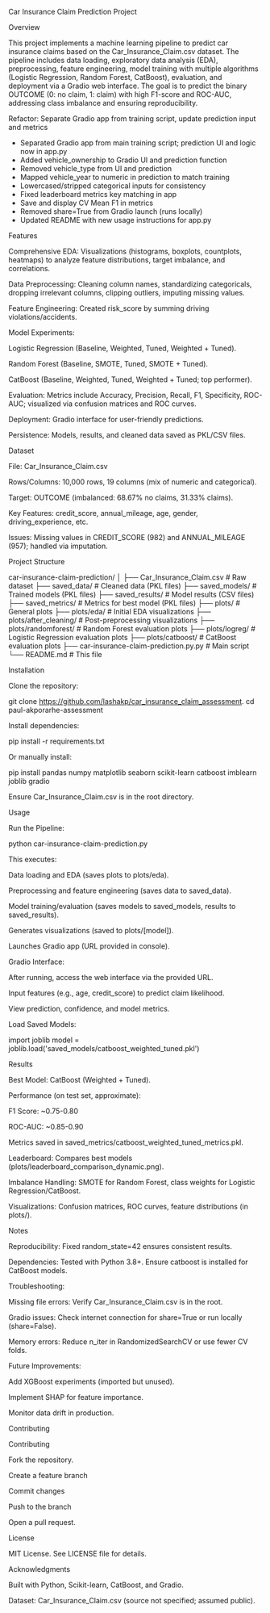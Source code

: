 Car Insurance Claim Prediction Project

Overview

This project implements a machine learning pipeline to predict car insurance claims based on the Car_Insurance_Claim.csv dataset. The pipeline includes data loading, exploratory data analysis (EDA), preprocessing, feature engineering, model training with multiple algorithms (Logistic Regression, Random Forest, CatBoost), evaluation, and deployment via a Gradio web interface. The goal is to predict the binary OUTCOME (0: no claim, 1: claim) with high F1-score and ROC-AUC, addressing class imbalance and ensuring reproducibility.


Refactor: Separate Gradio app from training script, update prediction input and metrics

- Separated Gradio app from main training script; prediction UI and logic now in app.py
- Added vehicle_ownership to Gradio UI and prediction function
- Removed vehicle_type from UI and prediction
- Mapped vehicle_year to numeric in prediction to match training
- Lowercased/stripped categorical inputs for consistency
- Fixed leaderboard metrics key matching in app
- Save and display CV Mean F1 in metrics
- Removed share=True from Gradio launch (runs locally)
- Updated README with new usage instructions for app.py

Features





Comprehensive EDA: Visualizations (histograms, boxplots, countplots, heatmaps) to analyze feature distributions, target imbalance, and correlations.



Data Preprocessing: Cleaning column names, standardizing categoricals, dropping irrelevant columns, clipping outliers, imputing missing values.



Feature Engineering: Created risk_score by summing driving violations/accidents.



Model Experiments:





Logistic Regression (Baseline, Weighted, Tuned, Weighted + Tuned).



Random Forest (Baseline, SMOTE, Tuned, SMOTE + Tuned).



CatBoost (Baseline, Weighted, Tuned, Weighted + Tuned; top performer).



Evaluation: Metrics include Accuracy, Precision, Recall, F1, Specificity, ROC-AUC; visualized via confusion matrices and ROC curves.



Deployment: Gradio interface for user-friendly predictions.



Persistence: Models, results, and cleaned data saved as PKL/CSV files.

Dataset





File: Car_Insurance_Claim.csv



Rows/Columns: 10,000 rows, 19 columns (mix of numeric and categorical).



Target: OUTCOME (imbalanced: 68.67% no claims, 31.33% claims).



Key Features: credit_score, annual_mileage, age, gender, driving_experience, etc.



Issues: Missing values in CREDIT_SCORE (982) and ANNUAL_MILEAGE (957); handled via imputation.

Project Structure

car-insurance-claim-prediction/
│
├── Car_Insurance_Claim.csv          # Raw dataset
├── saved_data/                      # Cleaned data (PKL files)
├── saved_models/                    # Trained models (PKL files)
├── saved_results/                   # Model results (CSV files)
├── saved_metrics/                   # Metrics for best model (PKL files)
├── plots/                           # General plots
├── plots/eda/                       # Initial EDA visualizations
├── plots/after_cleaning/            # Post-preprocessing visualizations
├── plots/randomforest/              # Random Forest evaluation plots
├── plots/logreg/                    # Logistic Regression evaluation plots
├── plots/catboost/                  # CatBoost evaluation plots
├── car-insurance-claim-prediction.py.py                    # Main script
└── README.md                        # This file

Installation





Clone the repository:

git clone https://github.com/lashakp/car_insurance_claim_assessment.
cd paul-akporarhe-assessment



Install dependencies:

pip install -r requirements.txt

Or manually install:

pip install pandas numpy matplotlib seaborn scikit-learn catboost imblearn joblib gradio



Ensure Car_Insurance_Claim.csv is in the root directory.

Usage





Run the Pipeline:

python car-insurance-claim-prediction.py

This executes:





Data loading and EDA (saves plots to plots/eda).



Preprocessing and feature engineering (saves data to saved_data).



Model training/evaluation (saves models to saved_models, results to saved_results).



Generates visualizations (saved to plots/[model]).



Launches Gradio app (URL provided in console).



Gradio Interface:





After running, access the web interface via the provided URL.



Input features (e.g., age, credit_score) to predict claim likelihood.



View prediction, confidence, and model metrics.



Load Saved Models:

import joblib
model = joblib.load('saved_models/catboost_weighted_tuned.pkl')

Results





Best Model: CatBoost (Weighted + Tuned).



Performance (on test set, approximate):





F1 Score: ~0.75-0.80



ROC-AUC: ~0.85-0.90



Metrics saved in saved_metrics/catboost_weighted_tuned_metrics.pkl.



Leaderboard: Compares best models (plots/leaderboard_comparison_dynamic.png).



Imbalance Handling: SMOTE for Random Forest, class weights for Logistic Regression/CatBoost.



Visualizations: Confusion matrices, ROC curves, feature distributions (in plots/).

Notes





Reproducibility: Fixed random_state=42 ensures consistent results.



Dependencies: Tested with Python 3.8+. Ensure catboost is installed for CatBoost models.



Troubleshooting:





Missing file errors: Verify Car_Insurance_Claim.csv is in the root.



Gradio issues: Check internet connection for share=True or run locally (share=False).



Memory errors: Reduce n_iter in RandomizedSearchCV or use fewer CV folds.



Future Improvements:





Add XGBoost experiments (imported but unused).



Implement SHAP for feature importance.



Monitor data drift in production.

Contributing

Contributing





Fork the repository.



Create a feature branch 



Commit changes 



Push to the branch 



Open a pull request.




License

MIT License. See LICENSE file for details.

Acknowledgments





Built with Python, Scikit-learn, CatBoost, and Gradio.



Dataset: Car_Insurance_Claim.csv (source not specified; assumed public).
